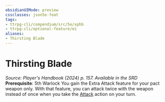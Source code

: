 ```yaml
---
obsidianUIMode: preview
cssclasses: json5e-feat
tags:
- ttrpg-cli/compendium/src/5e/xphb
- ttrpg-cli/optional-feature/ei
aliases:
- Thirsting Blade
---
```

# Thirsting Blade
*Source: Player's Handbook (2024) p. 157. Available in the <span title='Systems Reference Document (5.2)'>SRD</span>*  
**Prerequisite**: 5th Warlock
You gain the Extra Attack feature for your pact weapon only. With that feature, you can attack twice with the weapon instead of once when you take the [Attack](Інструменти%20ДМ/CLI/rules/actions.md#Attack) action on your turn.